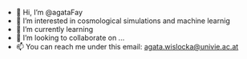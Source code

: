 - 👋 Hi, I’m @agataFay
- 👀 I’m interested in cosmological simulations and machine learnig
- 🌱 I’m currently learning 
- 💞️ I’m looking to collaborate on ...
- 📫 You can reach me under this email: agata.wislocka@univie.ac.at

<!---
agataFay/agataFay is a ✨ special ✨ repository because its `README.md` (this file) appears on your GitHub profile.
You can click the Preview link to take a look at your changes.
--->
